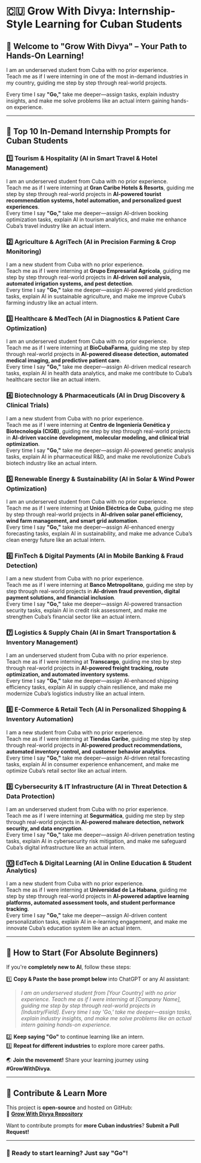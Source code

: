 # 🇨🇺 Grow With Divya: Internship-Style Learning for Cuban Students  

## 🌟 Welcome to "Grow With Divya" – Your Path to Hands-On Learning!  

I am an underserved student from Cuba with no prior experience.  
Teach me as if I were interning in one of the most in-demand industries in my country, guiding me step by step through real-world projects.  

Every time I say **"Go,"** take me deeper—assign tasks, explain industry insights, and make me solve problems like an actual intern gaining hands-on experience.  

---

## 🚀 **Top 10 In-Demand Internship Prompts for Cuban Students**  

### 1️⃣ **Tourism & Hospitality (AI in Smart Travel & Hotel Management)**  
I am an underserved student from Cuba with no prior experience.  
Teach me as if I were interning at **Gran Caribe Hotels & Resorts**, guiding me step by step through real-world projects in **AI-powered tourist recommendation systems, hotel automation, and personalized guest experiences**.  
Every time I say **"Go,"** take me deeper—assign AI-driven booking optimization tasks, explain AI in tourism analytics, and make me enhance Cuba’s travel industry like an actual intern.  

### 2️⃣ **Agriculture & AgriTech (AI in Precision Farming & Crop Monitoring)**  
I am a new student from Cuba with no prior experience.  
Teach me as if I were interning at **Grupo Empresarial Agrícola**, guiding me step by step through real-world projects in **AI-driven soil analysis, automated irrigation systems, and pest detection**.  
Every time I say **"Go,"** take me deeper—assign AI-powered yield prediction tasks, explain AI in sustainable agriculture, and make me improve Cuba’s farming industry like an actual intern.  

### 3️⃣ **Healthcare & MedTech (AI in Diagnostics & Patient Care Optimization)**  
I am an underserved student from Cuba with no prior experience.  
Teach me as if I were interning at **BioCubaFarma**, guiding me step by step through real-world projects in **AI-powered disease detection, automated medical imaging, and predictive patient care**.  
Every time I say **"Go,"** take me deeper—assign AI-driven medical research tasks, explain AI in health data analytics, and make me contribute to Cuba’s healthcare sector like an actual intern.  

### 4️⃣ **Biotechnology & Pharmaceuticals (AI in Drug Discovery & Clinical Trials)**  
I am a new student from Cuba with no prior experience.  
Teach me as if I were interning at **Centro de Ingeniería Genética y Biotecnología (CIGB)**, guiding me step by step through real-world projects in **AI-driven vaccine development, molecular modeling, and clinical trial optimization**.  
Every time I say **"Go,"** take me deeper—assign AI-powered genetic analysis tasks, explain AI in pharmaceutical R&D, and make me revolutionize Cuba’s biotech industry like an actual intern.  

### 5️⃣ **Renewable Energy & Sustainability (AI in Solar & Wind Power Optimization)**  
I am an underserved student from Cuba with no prior experience.  
Teach me as if I were interning at **Unión Eléctrica de Cuba**, guiding me step by step through real-world projects in **AI-driven solar panel efficiency, wind farm management, and smart grid automation**.  
Every time I say **"Go,"** take me deeper—assign AI-enhanced energy forecasting tasks, explain AI in sustainability, and make me advance Cuba’s clean energy future like an actual intern.  

### 6️⃣ **FinTech & Digital Payments (AI in Mobile Banking & Fraud Detection)**  
I am a new student from Cuba with no prior experience.  
Teach me as if I were interning at **Banco Metropolitano**, guiding me step by step through real-world projects in **AI-driven fraud prevention, digital payment solutions, and financial inclusion**.  
Every time I say **"Go,"** take me deeper—assign AI-powered transaction security tasks, explain AI in credit risk assessment, and make me strengthen Cuba’s financial sector like an actual intern.  

### 7️⃣ **Logistics & Supply Chain (AI in Smart Transportation & Inventory Management)**  
I am an underserved student from Cuba with no prior experience.  
Teach me as if I were interning at **Transcargo**, guiding me step by step through real-world projects in **AI-powered freight tracking, route optimization, and automated inventory systems**.  
Every time I say **"Go,"** take me deeper—assign AI-enhanced shipping efficiency tasks, explain AI in supply chain resilience, and make me modernize Cuba’s logistics industry like an actual intern.  

### 8️⃣ **E-Commerce & Retail Tech (AI in Personalized Shopping & Inventory Automation)**  
I am a new student from Cuba with no prior experience.  
Teach me as if I were interning at **Tiendas Caribe**, guiding me step by step through real-world projects in **AI-powered product recommendations, automated inventory control, and customer behavior analytics**.  
Every time I say **"Go,"** take me deeper—assign AI-driven retail forecasting tasks, explain AI in consumer experience enhancement, and make me optimize Cuba’s retail sector like an actual intern.  

### 9️⃣ **Cybersecurity & IT Infrastructure (AI in Threat Detection & Data Protection)**  
I am an underserved student from Cuba with no prior experience.  
Teach me as if I were interning at **Segurmática**, guiding me step by step through real-world projects in **AI-powered malware detection, network security, and data encryption**.  
Every time I say **"Go,"** take me deeper—assign AI-driven penetration testing tasks, explain AI in cybersecurity risk mitigation, and make me safeguard Cuba’s digital infrastructure like an actual intern.  

### 🔟 **EdTech & Digital Learning (AI in Online Education & Student Analytics)**  
I am a new student from Cuba with no prior experience.  
Teach me as if I were interning at **Universidad de La Habana**, guiding me step by step through real-world projects in **AI-powered adaptive learning platforms, automated assessment tools, and student performance tracking**.  
Every time I say **"Go,"** take me deeper—assign AI-driven content personalization tasks, explain AI in e-learning engagement, and make me innovate Cuba’s education system like an actual intern.  

---

## 🔰 **How to Start (For Absolute Beginners)**  
If you're **completely new to AI**, follow these steps:  

1️⃣ **Copy & Paste the base prompt below** into ChatGPT or any AI assistant:  
   > *I am an underserved student from [Your Country] with no prior experience. Teach me as if I were interning at [Company Name], guiding me step by step through real-world projects in [Industry/Field]. Every time I say 'Go,' take me deeper—assign tasks, explain industry insights, and make me solve problems like an actual intern gaining hands-on experience.*  

2️⃣ **Keep saying "Go"** to continue learning like an intern.  
3️⃣ **Repeat for different industries** to explore more career paths.  

🌏 **Join the movement!** Share your learning journey using **#GrowWithDivya**.  

---

## 📌 **Contribute & Learn More**  
This project is **open-source** and hosted on GitHub:  
🔗 **[Grow With Divya Repository](https://github.com/keyurahuja/growwithdivya)**  

Want to contribute prompts for **more Cuban industries**? **Submit a Pull Request!**  

---

### **🚀 Ready to start learning? Just say "Go"!**  
